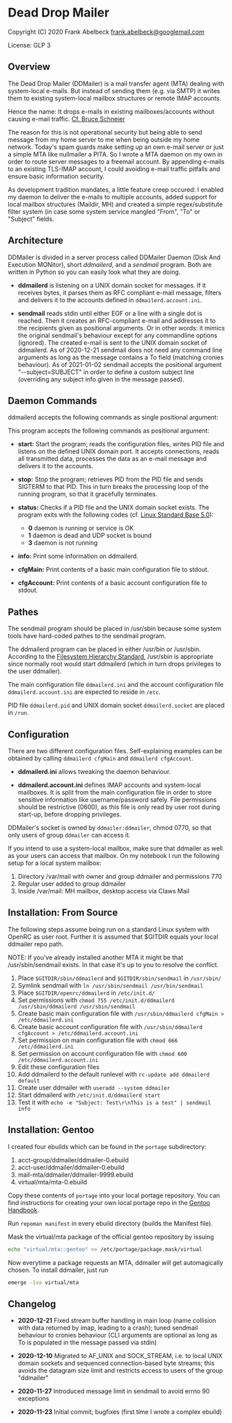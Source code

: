 # Dead Drop Mailer

Copyright (C) 2020 Frank Abelbeck <frank.abelbeck@googlemail.com>

License: GLP 3

## Overview

The Dead Drop Mailer (DDMailer) is a mail transfer agent (MTA) dealing with
system-local e-mails. But instead of sending them (e.g. via SMTP) it writes them
to existing system-local mailbox structures or remote IMAP accounts.

Hence the name: It drops e-mails in existing mailboxes/accounts without causing
e-mail traffic. [Cf. Bruce Schneier](https://www.schneier.com/tag/dead-drops/)

The reason for this is not operational security but being able to send message
from my home server to me when being outside my home network. Today's spam
guards make setting up an own e-mail server or just a simple MTA like nullmailer
a PITA. So I wrote a MTA daemon on my own in order to route server messages to
a freemail account. By appending e-mails to an existing TLS-IMAP account,
I could avoiding e-mail traffic pitfalls and ensure basic information security.

As development tradition mandates, a little feature creep occured: I enabled my
daemon to deliver the e-mails to multiple accounts, added support for local
mailbox structures (Maildir, MH) and created a simple regex/substitute filter
system (in case some system service mangled "From", "To" or "Subject" fields.

## Architecture

DDMailer is divided in a server process called DDMailer Daemon (Disk And
Execution MONitor), short *ddmailerd*, and a *sendmail* program. Both are
written in Python so you can easily look what they are doing.

 * **ddmailerd** is listening on a UNIX domain socket for messages. If it
   receives bytes, it parses them as RFC compliant e-mail message, filters and
   delivers it to the accounts defined in `ddmailerd.account.ini`.

 * **sendmail** reads stdin until either EOF or a line with a single dot is
   reached. Then it creates an RFC-compliant e-mail and addresses it to the
   recipients given as positional arguments. Or in other words: it mimics the
   original sendmail's behaviour except for any commandline options (ignored).
   The created e-mail is sent to the UNIX domain socket of ddmailerd.
   As of 2020-12-21 sendmail does not need any command line arguments as long
   as the message contains a To field (matching cronies behaviour).
   As of 2021-01-02 sendmail accepts the positional argument "--subject=SUBJECT"
   in order to define a custom subject line (overriding any subject info given
   in the message passed).

## Daemon Commands

ddmailerd accepts the following commands as single positional argument:

This program accepts the following commands as positional argument:

 * **start:** Start the program; reads the configuration files, writes PID file
   and listens on the defined UNIX domain port. It accepts connections, reads
   all transmitted data, processes the data as an e-mail message and delivers it
   to the accounts.

 * **stop:** Stop the program; retrieves PID from the PID file and sends SIGTERM
   to that PID. This in turn breaks the processing loop of the running program,
   so that it gracefully terminates.
   
 * **status:** Checks if a PID file and the UNIX domain socket exists.
   The program exits with the following codes (cf. [Linux Standard Base 5.0](https://refspecs.linuxbase.org/LSB_5.0.0/LSB-Core-generic/LSB-Core-generic/iniscrptact.html)):
   
   * **0**   daemon is running or service is OK
   * **1**   daemon is dead and UDP socket is bound
   * **3**   daemon is not running

 * **info:** Print some information on ddmailerd.
 * **cfgMain:** Print contents of a basic main configuration file to stdout.
 * **cfgAccount:** Print contents of a basic account configuration file to stdout.

## Pathes

The sendmail program should be placed in /usr/sbin because some system tools
have hard-coded pathes to the sendmail program.

The ddmailerd program can be placed in either /usr/bin or /usr/sbin. According
to the [Filesystem Hierarchy Standard](https://refspecs.linuxbase.org/FHS_3.0/fhs/index.html),
/usr/sbin is appropriate since normally root would start ddmailerd (which in
turn drops privileges to the user ddmailer).

The main configuration file `ddmailerd.ini` and the account configuration file
`ddmailerd.account.ini` are expected to reside in `/etc`.

PID file `ddmailerd.pid` and UNIX domain socket `ddmailerd.socket` are placed
in `/run`.

## Configuration

There are two different configuration files. Self-explaining examples can be
obtained by calling `ddmailerd cfgMain` and `ddmailerd cfgAccount`.

 * **ddmailerd.ini** allows tweaking the daemon behaviour.
   
 * **ddmailerd.account.ini** defines IMAP accounts and system-local mailboxes.
   It is split from the main configuration file in order to store sensitive
   information like username/password safely. File permissions should be
   restrictive (0600), as this file is only read by user root during start-up,
   before dropping privileges.

DDMailer's socket is owned by `ddmailer:ddmailer`, chmod 0770, so that only
users of group `ddmailer` can access it.

If you intend to use a system-local mailbox, make sure that ddmailer as well as
your users can access that mailbox. On my notebook I run the following setup for
a local system mailbox:

1. Directory /var/mail with owner and group ddmailer and permissions 770
2. Regular user added to group ddmailer
3. Inside /var/mail: MH mailbox, desktop access via Claws Mail

## Installation: From Source

The following steps assume being run on a standard Linux system with OpenRC as user root.
Further it is assumed that $GITDIR equals your local ddmailer repo path.

NOTE: If you've already installed another MTA it might be that
/usr/sbin/sendmail exists. In that case it's up to you to resolve the conflict.

1. Place `$GITDIR/sbin/ddmailerd` and `$GITDIR/sbin/sendmail` in `/usr/sbin/`
2. Symlink sendmail with `ln /usr/sbin/sendmail /usr/bin/sendmail` 
3. Place `$GITDIR/openrc/ddmailerd` in `/etc/init.d/`
4. Set permissions with `chmod 755 /etc/init.d/ddmailerd /usr/sbin/ddmailerd /usr/sbin/sendmail`
5. Create basic main configuration file with `/usr/sbin/ddmailerd cfgMain > /etc/ddmailerd.ini`
6. Create basic account configuration file with `/usr/sbin/ddmailerd cfgAccount > /etc/ddmailerd.account.ini`
7. Set permission on main configuration file with `chmod 666 /etc/ddmailerd.ini`
8. Set permission on account configuration file with `chmod 600 /etc/ddmailerd.account.ini`
9. Edit these configuration files
10. Add ddmailerd to the default runlevel with `rc-update add ddmailerd default`
11. Create user ddmailer with `useradd --system ddmailer`
12. Start ddmailerd with `/etc/init.d/ddmailerd start`
13. Test it with `echo -e "Subject: Test\r\nThis is a test" | sendmail info`

## Installation: Gentoo

I created four ebuilds which can be found in the `portage` subdirectory:

1. acct-group/ddmailer/ddmailer-0.ebuild
2. acct-user/ddmailer/ddmailer-0.ebuild
3. mail-mta/ddmailer/ddmailer-9999.ebuild
4. virtual/mta/mta-0.ebuild

Copy these contents of `portage` into your local portage repository. You can
find instructions for creating your own local portage repo in the [Gentoo Handbook](
https://wiki.gentoo.org/wiki/Handbook:AMD64/Portage/CustomTree#Defining_a_custom_ebuild_repository).

Run `repoman manifest` in every ebuild directory (builds the Manifest file).

Mask the virtual/mta package of the official gentoo repository by issuing

```bash
echo "virtual/mta::gentoo" >> /etc/portage/package.mask/virtual
```

Now everytime a package requests an MTA, ddmailer will get automagically chosen.
To install ddmailer, just run

```bash
emerge -1va virtual/mta
```

## Changelog

 * **2020-12-21** Fixed stream buffer handling in main loop (name collision with
   data returned by imap, leading to a crash); tuned sendmail behaviour to 
   cronies behaviour (CLI arguments are optional as long as To is populated in
   the message passed via stdin)
 
 * **2020-12-10** Migrated to AF_UNIX and SOCK_STREAM, i.e. to local UNIX domain
   sockets and sequenced connection-based byte streams; this avoids the datagram
   size limit and restricts access to users of the group "ddmailer"
 
 * **2020-11-27** Introduced message limit in sendmail to avoid errno 90 exceptions
 
 * **2020-11-23** Initial commit; bugfixes (first time I wrote a complex ebuild)
